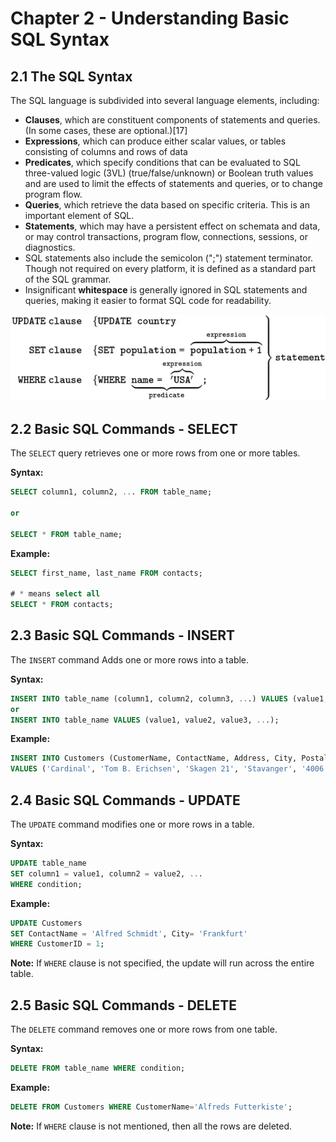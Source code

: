 # Chapter 2 - Understanding Basic SQL Syntax

## 2.1 The SQL Syntax

The SQL language is subdivided into several language elements, including:

* **Clauses**, which are constituent components of statements and queries. (In some cases, these are optional.)[17]
* **Expressions**, which can produce either scalar values, or tables consisting of columns and rows of data
* **Predicates**, which specify conditions that can be evaluated to SQL three-valued logic (3VL) (true/false/unknown) or 
  Boolean truth values and are used to limit the effects of statements and queries, or to change program flow.
* **Queries**, which retrieve the data based on specific criteria. This is an important element of SQL.
* **Statements**, which may have a persistent effect on schemata and data, or may control transactions, program flow, 
  connections, sessions, or diagnostics.
* SQL statements also include the semicolon (";") statement terminator. Though not required on every platform, it is 
  defined as a standard part of the SQL grammar.
* Insignificant **whitespace** is generally ignored in SQL statements and queries, making it easier to format SQL code for readability.

![Image](SQL-syntax.jpg)

## 2.2 Basic SQL Commands - SELECT

The `SELECT` query retrieves one or more rows from one or more tables.

**Syntax:**
```sql
SELECT column1, column2, ... FROM table_name;

or

SELECT * FROM table_name; 
```

**Example:**
```sql
SELECT first_name, last_name FROM contacts;

# * means select all
SELECT * FROM contacts; 
```

## 2.3 Basic SQL Commands - INSERT

The `INSERT` command Adds one or more rows into a table.

**Syntax:**
```sql
INSERT INTO table_name (column1, column2, column3, ...) VALUES (value1, value2, value3, ...);
or
INSERT INTO table_name VALUES (value1, value2, value3, ...);
```

**Example:**

```sql
INSERT INTO Customers (CustomerName, ContactName, Address, City, PostalCode, Country)
VALUES ('Cardinal', 'Tom B. Erichsen', 'Skagen 21', 'Stavanger', '4006', 'Norway');
```

## 2.4 Basic SQL Commands - UPDATE

The `UPDATE` command modifies one or more rows in a table.

**Syntax:**
```sql
UPDATE table_name
SET column1 = value1, column2 = value2, ...
WHERE condition;
```

**Example:**
```sql
UPDATE Customers
SET ContactName = 'Alfred Schmidt', City= 'Frankfurt'
WHERE CustomerID = 1;
```

**Note:** If `WHERE` clause is not specified, the update will run across the entire table.

## 2.5 Basic SQL Commands - DELETE

The `DELETE` command removes one or more rows from one table.

**Syntax:**
```sql
DELETE FROM table_name WHERE condition;
```

**Example:**
```sql
DELETE FROM Customers WHERE CustomerName='Alfreds Futterkiste';
```

**Note:** If `WHERE` clause is not mentioned, then all the rows are deleted.
